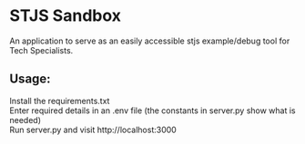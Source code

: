 # STJS Sandbox

An application to serve as an easily accessible stjs example/debug tool for Tech Specialists.

## Usage:  
Install the requirements.txt  
Enter required details in an .env file (the constants in server.py show what is needed)  
Run server.py and visit http://localhost:3000

